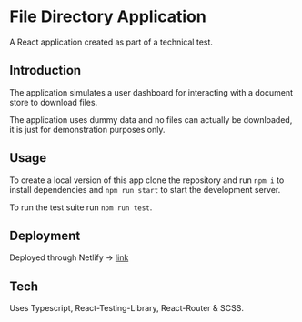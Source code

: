 # File Directory Application

A React application created as part of a technical test.

## Introduction

The application simulates a user dashboard for interacting with a document store to download files.

The application uses dummy data and no files can actually be downloaded, it is just for demonstration purposes only.

## Usage

To create a local version of this app clone the repository and run `npm i` to install dependencies and `npm run start` to start the development server.

To run the test suite run `npm run test`.

## Deployment

Deployed through Netlify -> [link](tbc)

## Tech

Uses Typescript, React-Testing-Library, React-Router & SCSS.
